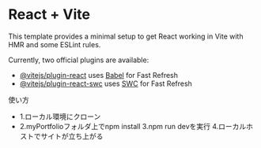 # React + Vite

This template provides a minimal setup to get React working in Vite with HMR and some ESLint rules.

Currently, two official plugins are available:

- [@vitejs/plugin-react](https://github.com/vitejs/vite-plugin-react/blob/main/packages/plugin-react/README.md) uses [Babel](https://babeljs.io/) for Fast Refresh
- [@vitejs/plugin-react-swc](https://github.com/vitejs/vite-plugin-react-swc) uses [SWC](https://swc.rs/) for Fast Refresh

使い方
- 1.ローカル環境にクローン
- 2.myPortfolioフォルダ上でnpm install  3.npm run devを実行  4.ローカルホストでサイトが立ち上がる
